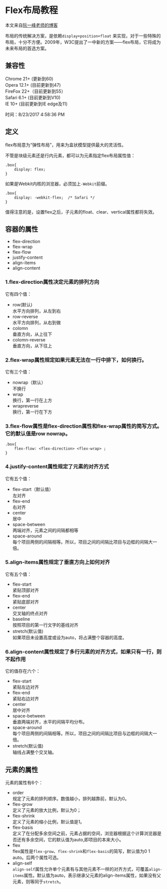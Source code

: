 # Flex布局教程

本文来自[阮一峰老师的博客](http://www.ruanyifeng.com/blog/2015/07/flex-grammar.html)

布局的传统解决方案，是依赖`display+position+float` 来实现，对于一些特殊的布局，十分不方便。2009年，W3C提出了一中新的方案——flex布局，它将成为未来布局的首选方案。

## 兼容性

Chrome 21+ (更新到60)  
Opera 12.1+ (目前更新到47)   
FireFox 22+（目前更新到55）  
Safari 6.1+ (目前更新到V10)  
IE 10+ (目前更新到IE edge及11)

时间：8/23/2017 4:58:36 PM 

## 定义
flex布局意为“弹性布局”，用来为盒状模型提供最大的灵活性。

不管是块级元素还是行内元素，都可以为元素指定flex布局属性值：   

    .box{
    	display: flex;
    }
    
如果是Webkit内核的浏览器，必须加上`-Webkit`前缀。

	.box{  
		display: -webkit-flex;  /* Safari */
	}  

值得注意的是，设置flex之后，子元素的float、clear、vertical属性都将失效。

## 容器的属性

- flex-direction 
- flex-wrap
- flex-flow
- justify-content
- align-items
- align-content

### 1.flex-direction属性决定元素的排列方向    
它有四个值：   

- row(默认)   
水平方向排列，从左到右
- row-reverse  
水平方向排列，从右到做
- colomn  
垂直方向，从上往下
- colomn-reverse   
垂直方向，从下往上

### 2.flex-wrap属性规定如果元素无法在一行中排下，如何换行。
它有三个值：  

- nowrap（默认）  
不换行
- wrap  
换行，第一行在上方  
- wrapreverse  
换行，第一行在下方

### 3.flex-flow属性是flex-direction属性和flex-wrap属性的简写方式。它的默认值是row nowrap。

	.box{   
		flex-flow: <flex-direction> <flex-wrap> ;
	}

### 4.justify-content属性规定了元素的对齐方式    
它有五个值：

- flex-start（默认值）  
左对齐
- flex-end  
右对齐    
- center   
居中
- space-between  
两端对齐，元素之间的间隔都相等  
- space-around  
每个项目两侧的间隔相等。所以，项目之间的间隔比项目与边框的间隔大一倍。

### 5.align-items属性规定了垂直方向上如何对齐

它有五个值：

- flex-start  
紧贴顶部对齐
- flex-end   
紧贴底部对齐  
- center  
交叉轴的终点对齐
- baseline  
按照项目的第一行文字的基线对齐
- stretch(默认值)  
如果项目未设置高度或设为auto，将占满整个容器的高度。

### 6.align-content属性规定了多行元素的对齐方式，如果只有一行，则不起作用
它的值存在六个：

- flex-start  
紧贴左边对齐
- flex-end   
紧贴右边对齐  
- center  
居中对齐
- space-between  
垂直两端对齐，水平的间隔平均分布。 
- space-around  
每个项目两侧的间隔相等。所以，项目之间的间隔比项目与边框的间隔大一倍。     
- stretch(默认值)  
轴线占满整个交叉轴。

## 元素的属性
元素的属性有6个：

- order   
规定了元素的排列顺序。数值越小，排列越靠前，默认为0。
- flex-grow  
定义了元素的放大比例，默认为0；
- flex-shrink  
定义了元素的缩小比例，默认值是1。
- flex-basis  
定义了在分配多余空间之前，元素占据的空间，浏览器根据这个计算浏览器是否还有多余空间，它的默认值为auto,即项目的本来大小。
- flex   
flex属性是`flex-grow`、`flex-shrink`和`flex-basis`的简写，默认值为0 1 auto。后两个属性可选。
- align-self  
`align-self`属性允许单个元素有与其他元素不一样的对齐方式，可覆盖`align-items`属性。默认值为auto，表示继承父元素的align-items属性，如果没有父元素，则等同于`stretch`。
